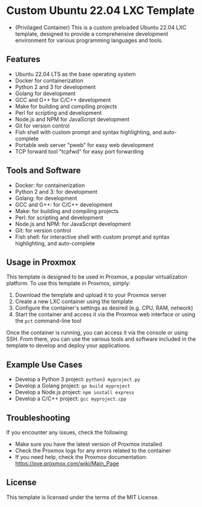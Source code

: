 **Custom Ubuntu 22.04 LXC Template**
=====================================
* (Privilaged Container)
This is a custom preloaded Ubuntu 22.04 LXC template, designed to provide a comprehensive development environment for various programming languages and tools.

**Features**
------------

* Ubuntu 22.04 LTS as the base operating system
* Docker for containerization
* Python 2 and 3 for development
* Golang for development
* GCC and G++ for C/C++ development
* Make for building and compiling projects
* Perl for scripting and development
* Node.js and NPM for JavaScript development
* Git for version control
* Fish shell with custom prompt and syntax highlighting, and auto-complete
* Portable web server "pweb" for easy web development
* TCP forward tool "tcpfwd" for easy port forwarding

**Tools and Software**
--------------------

* Docker: for containerization
* Python 2 and 3: for development
* Golang: for development
* GCC and G++: for C/C++ development
* Make: for building and compiling projects
* Perl: for scripting and development
* Node.js and NPM: for JavaScript development
* Git: for version control
* Fish shell: for interactive shell with custom prompt and syntax highlighting, and auto-complete

**Usage in Proxmox**
-------------------

This template is designed to be used in Proxmox, a popular virtualization platform. To use this template in Proxmox, simply:

1. Download the template and upload it to your Proxmox server
2. Create a new LXC container using the template
3. Configure the container's settings as desired (e.g. CPU, RAM, network)
4. Start the container and access it via the Proxmox web interface or using the `pct` command-line tool

Once the container is running, you can access it via the console or using SSH. From there, you can use the various tools and software included in the template to develop and deploy your applications.

**Example Use Cases**
--------------------

* Develop a Python 3 project: `python3 myproject.py`
* Develop a Golang project: `go build myproject`
* Develop a Node.js project: `npm install express`
* Develop a C/C++ project: `gcc myproject.cpp`

**Troubleshooting**
------------------

If you encounter any issues, check the following:

* Make sure you have the latest version of Proxmox installed
* Check the Proxmox logs for any errors related to the container
* If you need help, check the Proxmox documentation: <https://pve.proxmox.com/wiki/Main_Page>

**License**
------------

This template is licensed under the terms of the MIT License.
